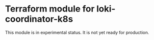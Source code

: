 # Terraform module for loki-coordinator-k8s


This module is in experimental status. It is not yet ready for production.
